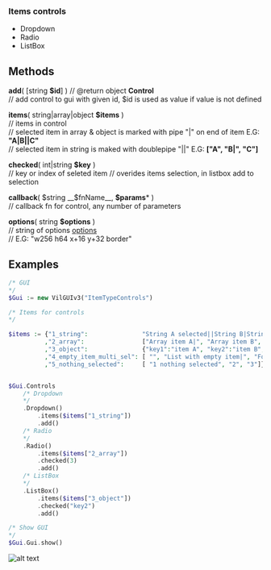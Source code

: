 ### Items controls

* Dropdown
* Radio
* ListBox

## Methods
 __add__( [string __$id__] ) // @return object __Control__  
	// add control to gui with given id, $id is used as value if value is not defined
	
__items__( string|array|object __$items__ )  
// items in control  
// selected item in array & object is marked with pipe "|" on end of item E.G: __"A|B||C"__  
// selected item in string is maked with doublepipe "||"  E.G: __["A", "B|", "C"]__  

__checked__( int|string __$key__ )  
// key or index of seleted item
// overides items selection, in listbox add to selection

__callback__( $string __$fnName__, __$params__* )  
// callback fn for control, any number of parameters  

__options__( string __$options__ )  
// string of options [options](https://autohotkey.com/docs/commands/Gui.htm#Controls_Uncommon_Styles_and_Options)  
// E.G: "w256 h64 x+16 y+32 border"  
	

## Examples
``` php
/* GUI
*/
$Gui := new VilGUIv3("ItemTypeControls")

/* Items for controls
*/

$items := {"1_string":               "String A selected||String B|String C"
          ,"2_array":                ["Array item A|", "Array item B", "Array item C"]
          ,"3_object":               {"key1":"item A", "key2":"item B", "key3":"item C"}
          ,"4_empty_item_multi_sel": [ "", "List with empty item|",	"Foo selected", "Bar"]
          ,"5_nothing_selected":     [ "1 nothing selected", "2", "3"]}


$Gui.Controls
	/* Dropdown
	*/
	.Dropdown()
		.items($items["1_string"])
		.add()
	/* Radio
	*/
	.Radio()
		.items($items["2_array"])
		.checked(3)			
		.add()
	/* ListBox
	*/
	.ListBox()
		.items($items["3_object"])
		.checked("key2")
		.add()

/* Show GUI
*/
$Gui.Gui.show()
``` 

![alt text](https://github.com/vilbur/ahk-vilgui/blob/master/Documentation/controls/controls-items.jpeg?raw=true "Items controls")
